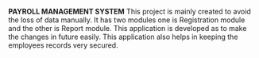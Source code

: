 **PAYROLL MANAGEMENT SYSTEM**
This project is mainly created to avoid the loss of data manually. It has two modules one is Registration module and the other is Report module. This application is developed as to make the changes in future easily. This application also helps in keeping the employees records very secured.
